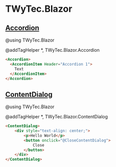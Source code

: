 # TWyTec.Blazor

## [Accordion](https://github.com/twytec/TWyTec.Blazor/tree/master/Accordion)

@using TWyTec.Blazor

@addTagHelper *, TWyTec.Blazor.Accordion

```html
<Accordion>
  <AccordionItem Header="Accordion 1">
    Text
  </AccordionItem>
</Accordion>
```

## [ContentDialog](https://github.com/twytec/TWyTec.Blazor/tree/master/contentdialog)

@using TWyTec.Blazor

@addTagHelper *, TWyTec.Blazor.ContentDialog

```html
<ContentDialog>
    <div style="text-align: center;">
        <p>Hello World</p>
        <button onclick="@CloseContentDialog">
            Close
        </button>
    </div>
</ContentDialog>
```
